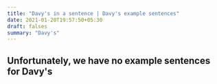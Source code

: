 ```yaml
---
title: "Davy's in a sentence | Davy's example sentences"
date: 2021-01-20T19:57:50+05:30
draft: falses
summary: "Davy's"
---
```

## Unfortunately, we have no example sentences for Davy's                 
